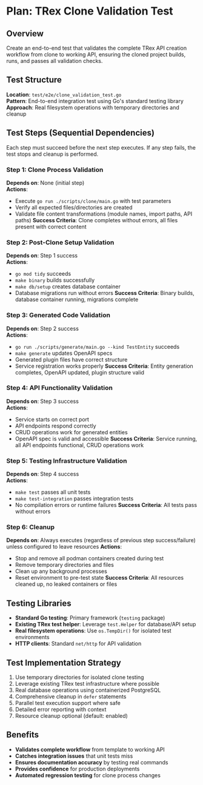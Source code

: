 # Plan: TRex Clone Validation Test

## Overview
Create an end-to-end test that validates the complete TRex API creation workflow from clone to working API, ensuring the cloned project builds, runs, and passes all validation checks.

## Test Structure
**Location**: `test/e2e/clone_validation_test.go`  
**Pattern**: End-to-end integration test using Go's standard testing library  
**Approach**: Real filesystem operations with temporary directories and cleanup

## Test Steps (Sequential Dependencies)

Each step must succeed before the next step executes. If any step fails, the test stops and cleanup is performed.

### Step 1: Clone Process Validation
**Depends on**: None (initial step)  
**Actions**:
- Execute `go run ./scripts/clone/main.go` with test parameters
- Verify all expected files/directories are created
- Validate file content transformations (module names, import paths, API paths)
**Success Criteria**: Clone completes without errors, all files present with correct content

### Step 2: Post-Clone Setup Validation  
**Depends on**: Step 1 success  
**Actions**:
- `go mod tidy` succeeds
- `make binary` builds successfully  
- `make db/setup` creates database container
- Database migrations run without errors
**Success Criteria**: Binary builds, database container running, migrations complete

### Step 3: Generated Code Validation
**Depends on**: Step 2 success  
**Actions**:
- `go run ./scripts/generate/main.go --kind TestEntity` succeeds
- `make generate` updates OpenAPI specs
- Generated plugin files have correct structure
- Service registration works properly
**Success Criteria**: Entity generation completes, OpenAPI updated, plugin structure valid

### Step 4: API Functionality Validation
**Depends on**: Step 3 success  
**Actions**:
- Service starts on correct port
- API endpoints respond correctly
- CRUD operations work for generated entities
- OpenAPI spec is valid and accessible
**Success Criteria**: Service running, all API endpoints functional, CRUD operations work

### Step 5: Testing Infrastructure Validation
**Depends on**: Step 4 success  
**Actions**:
- `make test` passes all unit tests
- `make test-integration` passes integration tests
- No compilation errors or runtime failures
**Success Criteria**: All tests pass without errors

### Step 6: Cleanup
**Depends on**: Always executes (regardless of previous step success/failure) unless configured to leave resources
**Actions**:
- Stop and remove all podman containers created during test
- Remove temporary directories and files
- Clean up any background processes
- Reset environment to pre-test state
**Success Criteria**: All resources cleaned up, no leaked containers or files

## Testing Libraries
- **Standard Go testing**: Primary framework (`testing` package)
- **Existing TRex test helper**: Leverage `test.Helper` for database/API setup
- **Real filesystem operations**: Use `os.TempDir()` for isolated test environments
- **HTTP clients**: Standard `net/http` for API validation

## Test Implementation Strategy
1. Use temporary directories for isolated clone testing
2. Leverage existing TRex test infrastructure where possible
3. Real database operations using containerized PostgreSQL
4. Comprehensive cleanup in `defer` statements
5. Parallel test execution support where safe
6. Detailed error reporting with context
7. Resource cleanup optional (default: enabled)

## Benefits
- **Validates complete workflow** from template to working API
- **Catches integration issues** that unit tests miss
- **Ensures documentation accuracy** by testing real commands
- **Provides confidence** for production deployments
- **Automated regression testing** for clone process changes
